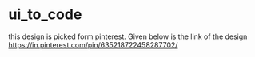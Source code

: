 # ui_to_code
this design is picked form pinterest. Given below is the link of the design
https://in.pinterest.com/pin/635218722458287702/
